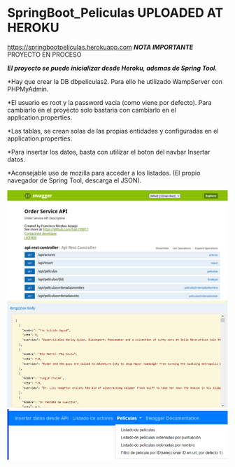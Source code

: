 # SpringBoot_Peliculas UPLOADED AT HEROKU
https://springbootpeliculas.herokuapp.com
***NOTA IMPORTANTE***  PROYECTO EN PROCESO

***El proyecto se puede inicializar desde Heroku, ademas de Spring Tool.***

*Hay que crear la DB dbpeliculas2. Para ello he utilizado WampServer con PHPMyAdmin. 

*El usuario es root y la password vacia (como viene por defecto). Para cambiarlo en el proyecto solo bastaria con cambiarlo en el application.properties.

*Las tablas, se crean solas de las propias entidades y configuradas en el application.properties.

*Para insertar los datos, basta con utilizar el boton del navbar Insertar datos.

*Aconsejable uso de mozilla para acceder a los listados. (El propio navegador de Spring Tool,  descarga el JSON).


![ScreenShot](https://raw.githubusercontent.com/fran199017/SpringBoot_Peliculas/master/assets/captura1.png)
![ScreenShot](https://raw.githubusercontent.com/fran199017/SpringBoot_Peliculas/master/assets/captura2.png)
![ScreenShot](https://raw.githubusercontent.com/fran199017/SpringBoot_Peliculas/master/assets/captura3.png)

